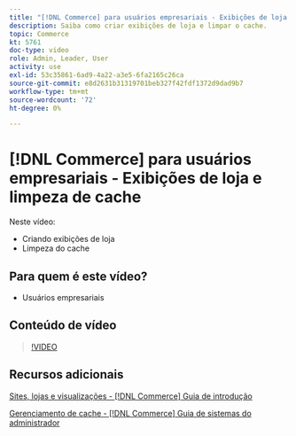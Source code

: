 ```yaml
---
title: "[!DNL Commerce] para usuários empresariais - Exibições de loja e limpeza de cache"
description: Saiba como criar exibições de loja e limpar o cache.
topic: Commerce
kt: 5761
doc-type: video
role: Admin, Leader, User
activity: use
exl-id: 53c35861-6ad9-4a22-a3e5-6fa2165c26ca
source-git-commit: e8d2631b31319701beb327f42fdf1372d9dad9b7
workflow-type: tm+mt
source-wordcount: '72'
ht-degree: 0%

---
```


# [!DNL Commerce] para usuários empresariais - Exibições de loja e limpeza de cache

Neste vídeo:

- Criando exibições de loja
- Limpeza do cache

## Para quem é este vídeo?

- Usuários empresariais

## Conteúdo de vídeo

>[!VIDEO](https://video.tv.adobe.com/v/35946?quality=12&learn=on)

## Recursos adicionais

[Sites, lojas e visualizações - [!DNL Commerce] Guia de introdução](https://experienceleague.adobe.com/docs/commerce-admin/start/setup/websites-stores-views.html)

[Gerenciamento de cache - [!DNL Commerce] Guia de sistemas do administrador](https://experienceleague.adobe.com/docs/commerce-admin/systems/tools/cache-management.html)
